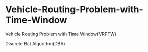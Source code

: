 # Vehicle-Routing-Problem-with-Time-Window
Vehicle Routing Problem with Time Window(VRPTW)

Discrete Bat Algorithm(DBA)
